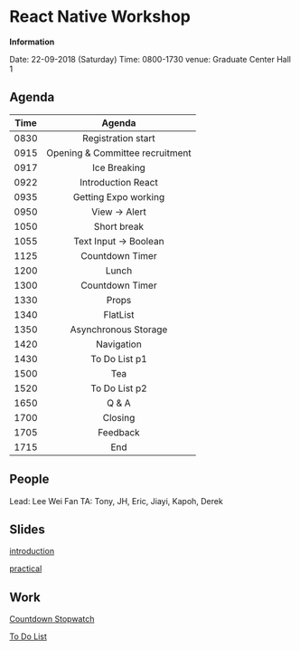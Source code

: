 # React Native Workshop

**Information**

Date: 22-09-2018 (Saturday)
Time: 0800-1730
venue: Graduate Center Hall 1

## Agenda

| Time |             Agenda              |
|:----:|:-------------------------------:|
| 0830 |       Registration start        |
| 0915 | Opening & Committee recruitment |
| 0917 |          Ice Breaking           |
| 0922 |       Introduction React        |
| 0935 |      Getting Expo working       |
| 0950 |          View -> Alert          |
| 1050 |           Short break           |
| 1055 |      Text Input -> Boolean      |
| 1125 |         Countdown Timer         |
| 1200 |              Lunch              |
| 1300 |         Countdown Timer         |
| 1330 |              Props              |
| 1340 |            FlatList             |
| 1350 |      Asynchronous Storage       |
| 1420 |           Navigation            |
| 1430 |          To Do List p1          |
| 1500 |               Tea               |
| 1520 |          To Do List p2          |
| 1650 |              Q & A              |
| 1700 |             Closing             |
| 1705 |            Feedback             |
| 1715 |               End               |

## People 

Lead: Lee Wei Fan
TA: Tony, JH, Eric, Jiayi, Kapoh, Derek

## Slides 

[introduction](https://raw.githubusercontent.com/sunwaytechclub/2018-ReactNativeWorkshop/master/RNW-lecture.pdf)

[practical](https://raw.githubusercontent.com/sunwaytechclub/2018-ReactNativeWorkshop/master/RNW-practical.pdf)

## Work

[Countdown Stopwatch](https://github.com/sunwaytechclub/2018-ReactNativeWorkshop/tree/countdown)

[To Do List](https://github.com/sunwaytechclub/2018-ReactNativeWorkshop/tree/todo)
